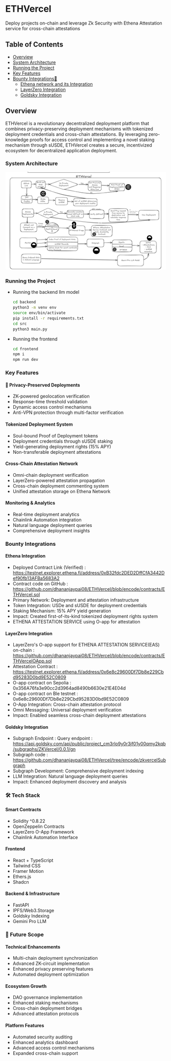 # ETHVercel
 Deploy projects on-chain and leverage Zk Security with Ethena Attestation service for cross-chain attestations

 ## Table of Contents

- [Overview](#overview)
- [System Architecture](#system-architecture)
- [Running the Project](#running-the-project)
- [Key Features](#key-features)
- [Bounty Integrations🔗](#bounty-integrations)
  - [Ethena network and its Integration](#ethena-integration)
  - [LayerZero Integration](#layerzero-integration)
  - [Goldsky Integration](#goldsky-integration)


## Overview
ETHVercel is a revolutionary decentralized deployment platform that combines privacy-preserving deployment mechanisms with tokenized deployment credentials and cross-chain attestations. By leveraging zero-knowledge proofs for access control and implementing a novel staking mechanism through sUSDE, ETHVercel creates a secure, incentivized ecosystem for decentralized application deployment.

### System Architecture 
<img src="./images/SystemDesign.png"/>

### Running the Project 
- Running the backend llm model
  ```sh
  cd backend
  python3 -m venv env
  source env/bin/activate
  pip install -r requirements.txt
  cd src
  python3 main.py
  ```
- Running the frontend
  ```sh
  cd frontend
  npm i
  npm run dev
  ```

### Key Features
####  🌟 Privacy-Preserved Deployments

- ZK-powered geolocation verification
- Response-time threshold validation
- Dynamic access control mechanisms
- Anti-VPN protection through multi-factor verification

#### Tokenized Deployment System

- Soul-bound Proof of Deployment tokens
- Deployment credentials through sUSDE staking
- Yield-generating deployment rights (15% APY)
- Non-transferable deployment attestations

#### Cross-Chain Attestation Network

- Omni-chain deployment verification
- LayerZero-powered attestation propagation
- Cross-chain deployment commenting system
- Unified attestation storage on Ethena Network

#### Monitoring & Analytics

- Real-time deployment analytics
- Chainlink Automation integration
- Natural language deployment queries
- Comprehensive deployment insights

### Bounty Integrations
#### Ethena Integration

- Deployed Contract Link (Verified) : https://testnet.explorer.ethena.fi/address/0xB32fdc2DED2DffCfA3442Def90fb13AFBa5683A2
- Contract code on GitHub : https://github.com/dhananjaypai08/ETHVercel/blob/encode/contracts/ETHVercel.sol
- Primary Network: Deployment and attestation infrastructure
- Token Integration: USDe and sUSDE for deployment credentials
- Staking Mechanism: 15% APY yield generation
- Impact: Created first-of-its-kind tokenized deployment rights system
- ETHENA ATTESTATION SERVICE using O-app for attestation

#### LayerZero Integration

- LayerZero's O-app support for ETHENA ATTESTATION SERVICE(EAS) on-chain : https://github.com/dhananjaypai08/ETHVercel/blob/encode/contracts/ETHVercelOApp.sol
- Attestation Contract : https://testnet.explorer.ethena.fi/address/0x6e8c29600Df7Db8e229Cbd95283D0bd9E52C0809
- O-app contract on Sepolia : 0x356A76fa3e90cc2d3964ad8490b6630e21E4E04d
- O-app contract on Ble testnet : 0x6e8c29600Df7Db8e229Cbd95283D0bd9E52C0809
- O-App Integration: Cross-chain attestation protocol
- Omni Messaging: Universal deployment verification
- Impact: Enabled seamless cross-chain deployment attestations

#### Goldsky Integration

- Subgraph Endpoint : Query endpoint : https://api.goldsky.com/api/public/project_cm3rlo9y0r3jf01y00qmy2kqb/subgraphs/ZKVercel/0.0.1/gn
- Subgraph code : https://github.com/dhananjaypai08/ETHVercel/tree/encode/zkvercelSubgraph
- Subgraph Development: Comprehensive deployment indexing
- LLM Integration: Natural language deployment queries
- Impact: Enhanced deployment discovery and analysis

### 🛠 Tech Stack
#### Smart Contracts

- Solidity ^0.8.22
- OpenZeppelin Contracts
- LayerZero O-App Framework
- Chainlink Automation Interface

#### Frontend

- React + TypeScript
- Tailwind CSS
- Framer Motion
- Ethers.js
- Shadcn

#### Backend & Infrastructure

- FastAPI
- IPFS/Web3.Storage
- Goldsky Indexing
- Gemini Pro LLM

### 🔮 Future Scope
#### Technical Enhancements

- Multi-chain deployment synchronization
- Advanced ZK-circuit implementation
- Enhanced privacy preserving features
- Automated deployment optimization

#### Ecosystem Growth

- DAO governance implementation
- Enhanced staking mechanisms
- Cross-chain deployment bridges
- Advanced attestation protocols

#### Platform Features

- Automated security auditing
- Enhanced analytics dashboard
- Advanced access control mechanisms
- Expanded cross-chain support
